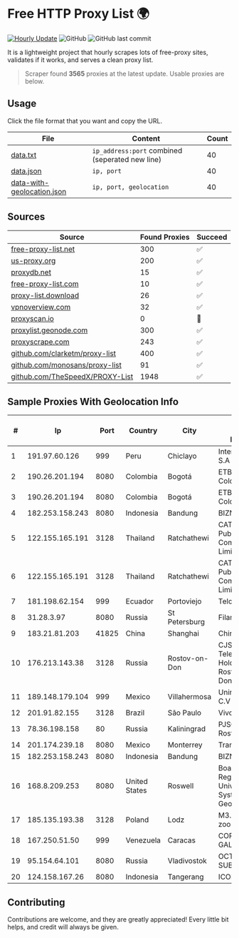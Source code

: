 
# Free HTTP Proxy List 🌍

[![Hourly Update](https://github.com/mertguvencli/http-proxy-list/actions/workflows/main.yml/badge.svg?branch=main)](https://github.com/mertguvencli/http-proxy-list/actions/workflows/main.yml)
![GitHub](https://img.shields.io/github/license/mertguvencli/http-proxy-list)
![GitHub last commit](https://img.shields.io/github/last-commit/mertguvencli/http-proxy-list)

It is a lightweight project that hourly scrapes lots of free-proxy sites, validates if it works, and serves a clean proxy list.


> Scraper found **3565** proxies at the latest update. Usable proxies are below.

## Usage

Click the file format that you want and copy the URL.


|File|Content|Count|
|----|-------|-----|
|[data.txt](https://raw.githubusercontent.com/mertguvencli/http-proxy-list/main/proxy-list/data.txt)|`ip_address:port` combined (seperated new line)|40|
|[data.json](https://raw.githubusercontent.com/mertguvencli/http-proxy-list/main/proxy-list/data.json)|`ip, port`|40|
|[data-with-geolocation.json](https://raw.githubusercontent.com/mertguvencli/http-proxy-list/main/proxy-list/data-with-geolocation.json)|`ip, port, geolocation`|40|

## Sources

|Source|Found Proxies|Succeed|
|------|-------------|-------|
|[free-proxy-list.net](https://free-proxy-list.net)|300|✅|
|[us-proxy.org](https://www.us-proxy.org)|200|✅|
|[proxydb.net](http://proxydb.net)|15|✅|
|[free-proxy-list.com](https://free-proxy-list.com/?page=&port=&type%5B%5D=http&type%5B%5D=https&up_time=0&search=Search)|10|✅|
|[proxy-list.download](https://www.proxy-list.download/HTTP)|26|✅|
|[vpnoverview.com](https://vpnoverview.com/privacy/anonymous-browsing/free-proxy-servers)|32|✅|
|[proxyscan.io](https://www.proxyscan.io)|0|🚫|
|[proxylist.geonode.com](https://proxylist.geonode.com/api/proxy-list?limit=300&page=1&sort_by=lastChecked&sort_type=desc&protocols=http,https)|300|✅|
|[proxyscrape.com](https://api.proxyscrape.com/v2/?request=displayproxies&protocol=http&timeout=10000&country=all&ssl=all&anonymity=all)|243|✅|
|[github.com/clarketm/proxy-list](https://raw.githubusercontent.com/clarketm/proxy-list/master/proxy-list-raw.txt)|400|✅|
|[github.com/monosans/proxy-list](https://raw.githubusercontent.com/monosans/proxy-list/main/proxies/http.txt)|91|✅|
|[github.com/TheSpeedX/PROXY-List](https://raw.githubusercontent.com/TheSpeedX/PROXY-List/master/http.txt)|1948|✅|


## Sample Proxies With Geolocation Info

|#|Ip|Port|Country|City|Internet Service Provider|
|-|--|----|-------|----|-------------------------|
|1|191.97.60.126|999|Peru|Chiclayo|Internexa Peru S.A|
|2|190.26.201.194|8080|Colombia|Bogotá|ETB - Colombia|
|3|190.26.201.194|8080|Colombia|Bogotá|ETB - Colombia|
|4|182.253.158.243|8080|Indonesia|Bandung|BIZNET|
|5|122.155.165.191|3128|Thailand|Ratchathewi|CAT Telecom Public Company Limited|
|6|122.155.165.191|3128|Thailand|Ratchathewi|CAT Telecom Public Company Limited|
|7|181.198.62.154|999|Ecuador|Portoviejo|Telconet S.A|
|8|31.28.3.97|8080|Russia|St Petersburg|Filanco LLC|
|9|183.21.81.203|41825|China|Shanghai|Chinanet|
|10|176.213.143.38|3128|Russia|Rostov-on-Don|CJSC "ER-Telecom Holding" Rostov-na-Donu branch|
|11|189.148.179.104|999|Mexico|Villahermosa|Uninet S.A. de C.V|
|12|201.91.82.155|3128|Brazil|São Paulo|Vivo|
|13|78.36.198.158|80|Russia|Kaliningrad|PJSC Rostelecom|
|14|201.174.239.18|8080|Mexico|Monterrey|Transtelco Inc|
|15|182.253.158.243|8080|Indonesia|Bandung|BIZNET|
|16|168.8.209.253|8080|United States|Roswell|Board of Regents of the University System of Georgia|
|17|185.135.193.38|3128|Poland|Lodz|M3.NET Sp. zoo Sp. K.|
|18|167.250.51.50|999|Venezuela|Caracas|CORPORACIÓN GALA IT, C.A.|
|19|95.154.64.101|8080|Russia|Vladivostok|OCTOPUSNET-SUBSCRIBERS|
|20|124.158.167.26|8080|Indonesia|Tangerang|ICON+|



## Contributing

Contributions are welcome, and they are greatly appreciated! Every
little bit helps, and credit will always be given.

